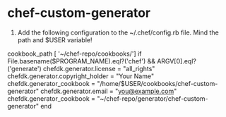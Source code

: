 # chef-custom-generator

1) Add the following configuration to the ~/.chef/config.rb file. Mind the path and $USER variable!


cookbook_path [ '~/chef-repo/cookbooks/']
if File.basename($PROGRAM_NAME).eql?('chef') && ARGV[0].eql?('generate')
  chefdk.generator.license = "all_rights"
  chefdk.generator.copyright_holder = "Your Name"
  chefdk.generator_cookbook = "/home/$USER/cookbooks/chef-custom-generator"
  chefdk.generator.email = "you@example.com"
  chefdk.generator_cookbook = "~/chef-repo/generator/chef-custom-generator"
end

